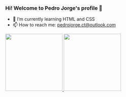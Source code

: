 ### Hi! Welcome to Pedro Jorge's profile 👋

- 🌱 I’m currently learning HTML and CSS
- 📫 How to reach me: pedrojorge.ct@outlook.com

<div align="left" target="_blank">
  <a href="https://github.com/anuraghazra/github-readme-stats" target="_blank"> <img height="180em" src="https://github-readme-stats.vercel.app/api?username=pedrkw&show_icons=True&theme=dark&include_all_commits=true&count_private=true"/> </a>
  <a href="https://github.com/anuraghazra/github-readme-stats" target="_blank"> <img height="180em" src="https://github-readme-stats.vercel.app/api/top-langs/?username=pedrkw&layout=compact&langs_count=6&theme=dark"/> </a>

